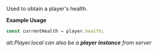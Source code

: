 Used to obtain a player's health.

**Example Usage**

```js
const currentHealth = player.health;
```

_alt.Player.local can also be a **player instance** from server_
